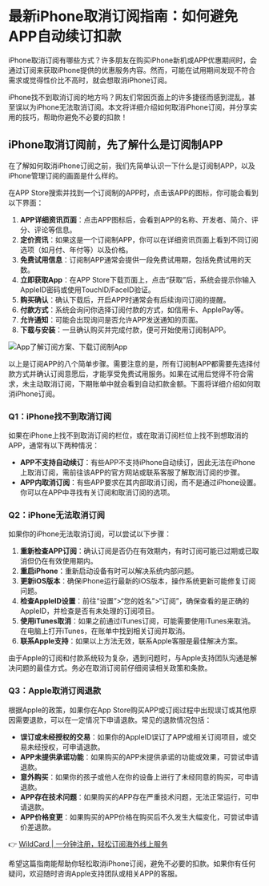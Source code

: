 # 最新iPhone取消订阅指南：如何避免APP自动续订扣款

iPhone取消订阅有哪些方式？许多朋友在购买iPhone新机或APP优惠期间时，会通过订阅来获取iPhone提供的优惠服务内容。然而，可能在试用期间发现不符合需求或觉得性价比不高时，就会想取消iPhone订阅。

iPhone找不到取消订阅的地方吗？网友们常因页面上的许多捷径而感到混乱，甚至误以为iPhone无法取消订阅。本文将详细介绍如何取消iPhone订阅，并分享实用的技巧，帮助你避免不必要的扣款！

## iPhone取消订阅前，先了解什么是订阅制APP

在了解如何取消iPhone订阅之前，我们先简单认识一下什么是订阅制APP，以及iPhone管理订阅的画面是什么样的。

在APP Store搜索并找到一个订阅制的APP时，点击该APP的图标，你可能会看到以下界面：

1. **APP详细资讯页面**：点击APP图标后，会看到APP的名称、开发者、简介、评分、评论等信息。
2. **定价资讯**：如果这是一个订阅制APP，你可以在详细资讯页面上看到不同订阅选项（如月付、年付等）以及价格。
3. **免费试用信息**：订阅制APP通常会提供一段免费试用期，包括免费试用的天数。
4. **立即获取App**：在APP Store下载页面上，点击“获取”后，系统会提示你输入AppleID密码或使用TouchID/FaceID验证。
5. **购买确认**：确认下载后，开启APP时通常会有后续询问订阅的提醒。
6. **付款方式**：系统会询问你选择订阅付款的方式，如信用卡、ApplePay等。
7. **允许通知**：可能会出现询问是否允许APP发送通知的页面。
8. **下载与安装**：一旦确认购买并完成付款，便可开始使用订阅制APP。

![App了解订阅方案、下载订阅制App](https://bbtdd.com/img/325974407.webp)

以上是订阅APP的八个简单步骤。需要注意的是，所有订阅制APP都需要先选择付款方式并确认订阅意愿后，才能享受免费试用服务。如果在试用后觉得不符合需求，未主动取消订阅，下期账单中就会看到自动扣款金额。下面将详细介绍如何取消iPhone订阅。

### Q1：iPhone找不到取消订阅

如果在iPhone上找不到取消订阅的栏位，或在取消订阅栏位上找不到想取消的APP，通常有以下两种情况：

- **APP不支持自动续订**：有些APP不支持iPhone自动续订，因此无法在iPhone上取消订阅，需前往该APP的官方网站或联系客服了解取消订阅的步骤。
- **APP内取消订阅**：有些APP要求在其内部取消订阅，而不是通过iPhone设置。你可以在APP中寻找有关订阅和取消订阅的选项。

### Q2：iPhone无法取消订阅

如果你的iPhone无法取消订阅，可以尝试以下步骤：

1. **重新检查APP订阅**：确认订阅是否仍在有效期内，有时订阅可能已过期或已取消但仍在有效使用期内。
2. **重启iPhone**：重新启动设备有时可以解决系统内部问题。
3. **更新iOS版本**：确保iPhone运行最新的iOS版本，操作系统更新可能修复订阅问题。
4. **检查AppleID设置**：前往“设置”>“您的姓名”>“订阅”，确保查看的是正确的AppleID，并检查是否有未处理的订阅项目。
5. **使用iTunes取消**：如果之前通过iTunes订阅，可能需要使用iTunes来取消。在电脑上打开iTunes，在账单中找到相关订阅并取消。
6. **联系Apple支持**：如果以上方法无效，联系Apple客服是最佳解决方案。

由于Apple的订阅和付款系统较为复杂，遇到问题时，与Apple支持团队沟通是解决问题的最佳方式。务必在取消订阅前仔细阅读相关政策和条款。

### Q3：Apple取消订阅退款

根据Apple的政策，如果你在App Store购买APP或订阅过程中出现误订或其他原因需要退款，可以在一定情况下申请退款。常见的退款情况包括：

- **误订或未经授权的交易**：如果你的AppleID误订了APP或相关订阅项目，或交易未经授权，可申请退款。
- **APP未提供承诺功能**：如果购买的APP未提供承诺的功能或效果，可尝试申请退款。
- **意外购买**：如果你的孩子或他人在你的设备上进行了未经同意的购买，可申请退款。
- **APP存在技术问题**：如果购买的APP存在严重技术问题，无法正常运行，可申请退款。
- **APP价格变更**：如果购买的APP价格在购买后不久发生大幅变化，可尝试申请价差退款。

👉 [WildCard | 一分钟注册，轻松订阅海外线上服务](https://bbtdd.com/WildCard)

希望这篇指南能帮助你轻松取消iPhone订阅，避免不必要的扣款。如果你有任何疑问，欢迎随时咨询Apple支持团队或相关APP的客服。